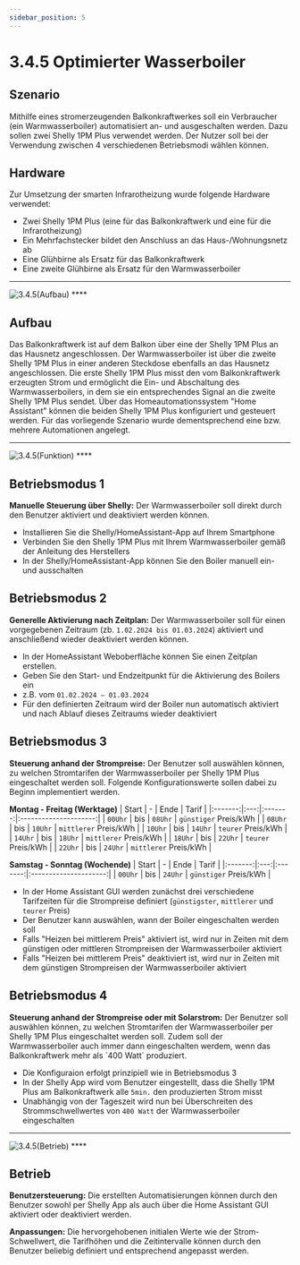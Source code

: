 ```yaml
---
sidebar_position: 5
---
```


# 3.4.5 Optimierter Wasserboiler

## Szenario

Mithilfe eines stromerzeugenden Balkonkraftwerkes soll ein Verbraucher (ein Warmwasserboiler) automatisiert an- und ausgeschalten werden. Dazu sollen zwei Shelly 1PM Plus verwendet werden. Der Nutzer soll bei der Verwendung zwischen 4 verschiedenen Betriebsmodi wählen können.


## Hardware
Zur Umsetzung der smarten Infrarotheizung wurde folgende Hardware verwendet:
- Zwei Shelly 1PM Plus (eine für das Balkonkraftwerk und eine für die Infrarotheizung)
- Ein Mehrfachstecker bildet den Anschluss an das Haus-/Wohnungsnetz ab
- Eine Glühbirne als Ersatz für das Balkonkraftwerk
- Eine zweite Glühbirne als Ersatz für den Warmwasserboiler


****
<img src="/img/3.4.5 (Aufbau).png" alt="3.4.5(Aufbau)" width=""/> 
****


## Aufbau
Das Balkonkraftwerk ist auf dem Balkon über eine der Shelly 1PM Plus an das Hausnetz angeschlossen. Der Warmwasserboiler ist über die zweite Shelly 1PM Plus in einer anderen Steckdose ebenfalls an das Hausnetz angeschlossen. Die erste Shelly 1PM Plus misst den vom Balkonkraftwerk erzeugten Strom und ermöglicht die Ein- und Abschaltung des Warmwasserboilers, in dem sie ein entsprechendes Signal an die zweite Shelly 1PM Plus sendet. Über das Homeautomationssystem "Home Assistant" können die beiden Shelly 1PM Plus konfiguriert und gesteuert werden. Für das vorliegende Szenario wurde dementsprechend eine bzw. mehrere Automationen angelegt. 


****
<img src="/img/3.4.5 (Funktion).png" alt="3.4.5(Funktion)" width=""/> 
****



## Betriebsmodus 1

**Manuelle Steuerung über Shelly:**
Der Warmwasserboiler soll direkt durch den Benutzer aktiviert und deaktiviert werden können.

- Installieren Sie die Shelly/HomeAssistant-App auf Ihrem Smartphone
- Verbinden Sie den Shelly 1PM Plus mit Ihrem Warmwasserboiler gemäß der Anleitung des Herstellers
- In der Shelly/HomeAssistant-App können Sie den Boiler manuell ein- und ausschalten


## Betriebsmodus 2

**Generelle Aktivierung nach Zeitplan:**
Der Warmwasserboiler soll für einen vorgegebenen Zeitraum (zb. `1.02.2024 bis 01.03.2024`) aktiviert und anschließend wieder deaktiviert werden können.

- In der HomeAssistant Weboberfläche können Sie einen Zeitplan erstellen.
- Geben Sie den Start- und Endzeitpunkt für die Aktivierung des Boilers ein
- z.B. vom `01.02.2024 – 01.03.2024`
- Für den definierten Zeitraum wird der Boiler nun automatisch aktiviert und nach Ablauf dieses Zeitraums wieder deaktiviert


## Betriebsmodus 3

**Steuerung anhand der Strompreise:**
Der Benutzer soll auswählen können, zu welchen Stromtarifen der Warmwasserboiler per Shelly 1PM Plus eingeschaltet werden soll. Folgende Konfigurationswerte sollen dabei zu Beginn implementiert werden.

**Montag - Freitag (Werktage)**
|  Start  |  -  |   Ende  |         Tarif         |
|:-------:|:---:|:-------:|:---------------------:|
| `00Uhr` | bis | `08Uhr` | `günstiger` Preis/kWh |
| `08Uhr` | bis | `10Uhr` | `mittlerer` Preis/kWh |
| `10Uhr` | bis | `14Uhr` | `teurer` Preis/kWh    |
| `14Uhr` | bis | `18Uhr` | `mittlerer` Preis/kWh |
| `18Uhr` | bis | `22Uhr` | `teurer` Preis/kWh    |
| `22Uhr` | bis | `24Uhr` | `mittlerer` Preis/kWh |


**Samstag - Sonntag (Wochende)**
|  Start  |  -  |   Ende  |         Tarif         |
|:-------:|:---:|:-------:|:---------------------:|
| `00Uhr` | bis | `24Uhr` | `günstiger` Preis/kWh |


- In der Home Assistant GUI werden zunächst drei verschiedene Tarifzeiten für die Strompreise definiert (`günstigster`, `mittlerer` und `teurer` Preis)
- Der Benutzer kann auswählen, wann der Boiler eingeschalten werden soll
- Falls "Heizen bei mittlerem Preis" aktiviert ist, wird nur in Zeiten mit dem günstigen oder mittleren Strompreisen der Warmwasserboiler aktiviert
- Falls "Heizen bei mittlerem Preis" deaktiviert ist, wird nur in Zeiten mit dem günstigen Strompreisen der Warmwasserboiler aktiviert


## Betriebsmodus 4

**Steuerung anhand der Strompreise oder mit Solarstrom:**
Der Benutzer soll auswählen können, zu welchen Stromtarifen der Warmwasserboiler per Shelly 1PM Plus eingeschaltet werden soll. Zudem soll der Warmwasserboiler auch immer dann eingeschalten werdem, wenn das Balkonkraftwerk mehr als ´400 Watt` produziert.

- Die Konfiguraion erfolgt prinzipiell wie in Betriebsmodus 3
- In der Shelly App wird vom Benutzer eingestellt, dass die Shelly 1PM Plus am Balkonkraftwerk alle `5min.` den produzierten Strom misst
- Unabhängig von der Tageszeit wird nun bei Überschreiten des Strommschwellwertes von `400 Watt` der Warmwasserboiler eingeschalten



****
<img src="/img/3.4.5 (Betrieb).png" alt="3.4.5(Betrieb)" width=""/> 
****


## Betrieb

**Benutzersteuerung:**
Die erstellten Automatisierungen können durch den Benutzer sowohl per Shelly App als auch über die Home Assistant GUI aktiviert oder deaktiviert werden.

**Anpassungen:**
Die hervorgehobenen initialen Werte wie der Strom-Schwellwert, die Tarifhöhen und die Zeitintervalle können durch den Benutzer beliebig definiert und entsprechend angepasst werden.